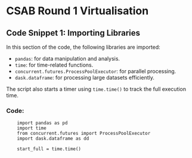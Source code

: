 # CSAB Round 1 Virtualisation
## Code Snippet 1: Importing Libraries

In this section of the code, the following libraries are imported:
- `pandas`: for data manipulation and analysis.
- `time`: for time-related functions.
- `concurrent.futures.ProcessPoolExecutor`: for parallel processing.
- `dask.dataframe`: for processing large datasets efficiently.

The script also starts a timer using `time.time()` to track the full execution time.

### Code:
    
        import pandas as pd
        import time
        from concurrent.futures import ProcessPoolExecutor
        import dask.dataframe as dd

        start_full = time.time()
    
